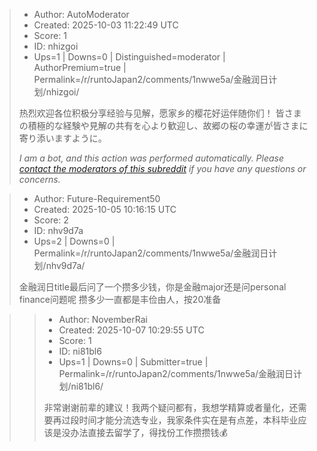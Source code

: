 > - Author: AutoModerator
> - Created: 2025-10-03 11:22:49 UTC
> - Score: 1
> - ID: nhizgoi
> - Ups=1 | Downs=0 | Distinguished=moderator | AuthorPremium=true | Permalink=/r/runtoJapan2/comments/1nwwe5a/金融润日计划/nhizgoi/
>
> 热烈欢迎各位积极分享经验与见解，愿家乡的樱花好运伴随你们！
> 皆さまの積極的な経験や見解の共有を心より歓迎し、故郷の桜の幸運が皆さまに寄り添いますように。
> 
> *I am a bot, and this action was performed automatically. Please [contact the moderators of this subreddit](/message/compose/?to=/r/runtoJapan2) if you have any questions or concerns.*

> - Author: Future-Requirement50
> - Created: 2025-10-05 10:16:15 UTC
> - Score: 2
> - ID: nhv9d7a
> - Ups=2 | Downs=0 | Permalink=/r/runtoJapan2/comments/1nwwe5a/金融润日计划/nhv9d7a/
>
> 金融润日title最后问了一个攒多少钱，你是金融major还是问personal finance问题呢
> 攒多少一直都是丰俭由人，按20准备

>> - Author: NovemberRai
>> - Created: 2025-10-07 10:29:55 UTC
>> - Score: 1
>> - ID: ni81bl6
>> - Ups=1 | Downs=0 | Submitter=true | Permalink=/r/runtoJapan2/comments/1nwwe5a/金融润日计划/ni81bl6/
>>
>> 非常谢谢前辈的建议！我两个疑问都有，我想学精算或者量化，还需要再过段时间才能分流选专业，我家条件实在是有点差，本科毕业应该是没办法直接去留学了，得找份工作攒攒钱💰

